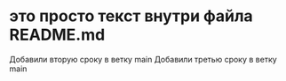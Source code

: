 # это просто текст внутри файла README.md
Добавили вторую сроку в ветку main
Добавили третью сроку в ветку main